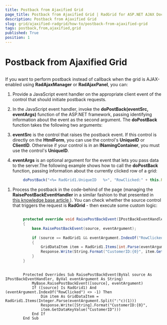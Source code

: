 ```yaml
---
title: Postback from Ajaxified Grid
page_title: Postback from Ajaxified Grid | RadGrid for ASP.NET AJAX Documentation
description: Postback from Ajaxified Grid
slug: grid/ajaxified-radgrid/how-to/postback-from-ajaxified-grid
tags: postback,from,ajaxified,grid
published: True
position: 1
---
```


# Postback from Ajaxified Grid



## 

If you want to perform postback instead of callback when the grid is AJAX-enabled using **RadAjaxManager** or **RadAjaxPanel**, you can:

1. Provide a JavaScript event handler on the appropriate client event of the control that should initiate postback requests.

1. In the JavaScript event handler, invoke the **doPostBack(eventSrc, eventArgs)** function of the ASP.NET framework, passing identifying information about the event as the second argument. The **doPostBack** function takes the following two arguments:

1. **eventSrc** is the control that raises the postback event. If this control is directly on the **HtmlForm**, you can use the control's **UniqueID** or **ClientID**. Otherwise if your control is in an **INamingContainer**, you must use the control's **UniqueID**.

1. **eventArgs** is an optional argument for the event that lets you pass data to the server.The following example shows how to call the **doPostBack** function, passing information about the currently clicked row of a grid:

````JavaScript
	    doPostBack("<%= RadGrid1.UniqueID   %>", "RowClicked:" + this.Rows[index].ItemIndex);
````



1. Process the postback in the code-behind of the page (managing the **RaisePostBackEventHandler** in a similar fashion to that presented in [ this knowledge base article ](http://www.telerik.com/support/kb/aspnet-ajax/grid/performing-postback-from-grid-client-events.aspx)). You can check whether the source control that triggers the request is **RadGrid** - then execute some custom logic:



````C#
	
	    protected override void RaisePostBackEvent(IPostBackEventHandler source, string eventArgument)
	    {
	        base.RaisePostBackEvent(source, eventArgument);
	
	        if (source == RadGrid1 && eventArgument.IndexOf("RowClicked") != -1)
	        {
	            GridDataItem item = RadGrid1.Items[int.Parse(eventArgument.Split(':')[1])];
	            Response.Write(String.Format("CustomerID:{0}", item.GetDataKeyValue("CustomerID")));
	        }
	    }
	
````
````VB
	    Protected Overrides Sub RaisePostBackEvent(ByVal source As IPostBackEventHandler, ByVal eventArgument As String)
	        MyBase.RaisePostBackEvent([source], eventArgument)
	        If ([source] Is RadGrid1) And (eventArgument.IndexOf("RowClicked") <> -1) Then
	            Dim item As GridDataItem = RadGrid1.Items(Integer.Parse(eventArgument.Split(":"c)(1)))
	            Response.Write([String].Format("CustomerID:{0}",
	            item.GetDataKeyValue("CustomerID")))
	        End If
	    End Sub
````

